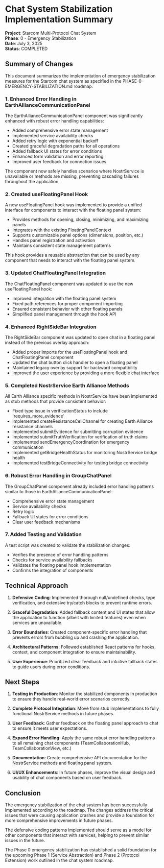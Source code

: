 # Chat System Stabilization Implementation Summary

**Project**: Starcom Multi-Protocol Chat System  
**Phase**: 0 - Emergency Stabilization  
**Date**: July 3, 2025  
**Status**: COMPLETED

## Summary of Changes

This document summarizes the implementation of emergency stabilization measures for the Starcom chat system as specified in the PHASE-0-EMERGENCY-STABILIZATION.md roadmap.

### 1. Enhanced Error Handling in EarthAllianceCommunicationPanel

The EarthAllianceCommunicationPanel component was significantly enhanced with robust error handling capabilities:

- Added comprehensive error state management
- Implemented service availability checks
- Added retry logic with exponential backoff
- Created graceful degradation paths for all operations
- Added fallback UI states for error conditions
- Enhanced form validation and error reporting
- Improved user feedback for connection issues

The component now safely handles scenarios where NostrService is unavailable or methods are missing, preventing cascading failures throughout the application.

### 2. Created useFloatingPanel Hook

A new useFloatingPanel hook was implemented to provide a unified interface for components to interact with the floating panel system:

- Provides methods for opening, closing, minimizing, and maximizing panels
- Integrates with the existing FloatingPanelContext
- Supports customizable panel options (dimensions, position, etc.)
- Handles panel registration and activation
- Maintains consistent state management patterns

This hook provides a reusable abstraction that can be used by any component that needs to interact with the floating panel system.

### 3. Updated ChatFloatingPanel Integration

The ChatFloatingPanel component was updated to use the new useFloatingPanel hook:

- Improved integration with the floating panel system
- Fixed path references for proper component importing
- Ensured consistent behavior with other floating panels
- Simplified panel management through the hook API

### 4. Enhanced RightSideBar Integration

The RightSideBar component was updated to open chat in a floating panel instead of the previous overlay approach:

- Added proper imports for the useFloatingPanel hook and ChatFloatingPanel component
- Updated the chat button click handler to open a floating panel
- Maintained legacy overlay support for backward compatibility
- Improved the user experience by providing a more flexible chat interface

### 5. Completed NostrService Earth Alliance Methods

All Earth Alliance specific methods in NostrService have been implemented as stub methods that provide consistent behavior:

- Fixed type issue in verificationStatus to include 'requires_more_evidence'
- Implemented createResistanceCellChannel for creating Earth Alliance resistance channels
- Implemented submitEvidence for submitting corruption evidence
- Implemented submitTruthVerification for verification of truth claims
- Implemented sendEmergencyCoordination for emergency communication
- Implemented getBridgeHealthStatus for monitoring NostrService bridge health
- Implemented testBridgeConnectivity for testing bridge connectivity

### 6. Robust Error Handling in GroupChatPanel

The GroupChatPanel component already included error handling patterns similar to those in EarthAllianceCommunicationPanel:

- Comprehensive error state management
- Service availability checks
- Retry logic
- Fallback UI states for error conditions
- Clear user feedback mechanisms

### 7. Added Testing and Validation

A test script was created to validate the stabilization changes:

- Verifies the presence of error handling patterns
- Checks for service availability fallbacks
- Validates the floating panel hook implementation
- Confirms the integration of components

## Technical Approach

1. **Defensive Coding**: Implemented thorough null/undefined checks, type verification, and extensive try/catch blocks to prevent runtime errors.

2. **Graceful Degradation**: Added fallback content and UI states that allow the application to function (albeit with limited features) even when services are unavailable.

3. **Error Boundaries**: Created component-specific error handling that prevents errors from bubbling up and crashing the application.

4. **Architectural Patterns**: Followed established React patterns for hooks, context, and component integration to ensure maintainability.

5. **User Experience**: Prioritized clear feedback and intuitive fallback states to guide users during error conditions.

## Next Steps

1. **Testing in Production**: Monitor the stabilized components in production to ensure they handle real-world error scenarios correctly.

2. **Complete Protocol Integration**: Move from stub implementations to fully functional NostrService methods in future phases.

3. **User Feedback**: Gather feedback on the floating panel approach to chat to ensure it meets user expectations.

4. **Expand Error Handling**: Apply the same robust error handling patterns to all remaining chat components (TeamCollaborationHub, TeamCollaborationView, etc.)

5. **Documentation**: Create comprehensive API documentation for the NostrService methods and floating panel system.

6. **UI/UX Enhancements**: In future phases, improve the visual design and usability of chat components based on user feedback.

## Conclusion

The emergency stabilization of the chat system has been successfully implemented according to the roadmap. The changes address the critical issues that were causing application crashes and provide a foundation for more comprehensive improvements in future phases.

The defensive coding patterns implemented should serve as a model for other components that interact with services, helping to prevent similar issues in the future.

The Phase 0 emergency stabilization has established a solid foundation for the upcoming Phase 1 (Service Abstraction) and Phase 2 (Protocol Extension) work outlined in the chat system roadmap.
